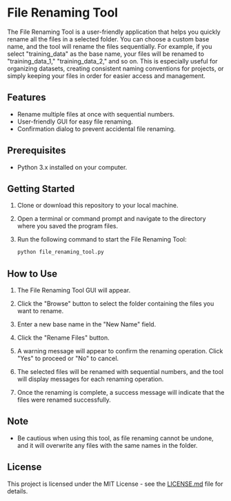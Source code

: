 # File Renaming Tool

The File Renaming Tool is a user-friendly application that helps you quickly rename all the files in a selected folder. You can choose a custom base name, and the tool will rename the files sequentially. For example, if you select "training_data" as the base name, your files will be renamed to "training_data_1," "training_data_2," and so on. This is especially useful for organizing datasets, creating consistent naming conventions for projects, or simply keeping your files in order for easier access and management.

## Features

- Rename multiple files at once with sequential numbers.
- User-friendly GUI for easy file renaming.
- Confirmation dialog to prevent accidental file renaming.

## Prerequisites

- Python 3.x installed on your computer.


## Getting Started

1. Clone or download this repository to your local machine.

2. Open a terminal or command prompt and navigate to the directory where you saved the program files.

3. Run the following command to start the File Renaming Tool:

   ```bash
   python file_renaming_tool.py

## How to Use

1. The File Renaming Tool GUI will appear.

2. Click the "Browse" button to select the folder containing the files you want to rename.

3. Enter a new base name in the "New Name" field.

4. Click the "Rename Files" button.

5. A warning message will appear to confirm the renaming operation. Click "Yes" to proceed or "No" to cancel.

6. The selected files will be renamed with sequential numbers, and the tool will display messages for each renaming operation.

7. Once the renaming is complete, a success message will indicate that the files were renamed successfully.

## Note

- Be cautious when using this tool, as file renaming cannot be undone, and it will overwrite any files with the same names in the folder.

## License

This project is licensed under the MIT License - see the [LICENSE.md](LICENSE.md) file for details.



